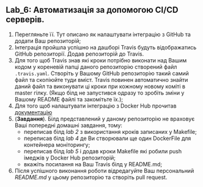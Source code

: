 
## Lab_6: Автоматизація за допомогою CI/CD серверів.

1. Перегляньте її. Тут описано як налаштувати інтеграцію з GitHub та додати Ваш репозиторій;
2. Інтеграція пройшла успішно на дашборі Travis будуть відображатись GitHub репозиторії. Додав репозиторій до Travis.
3. Для того щоб Travis знав які кроки потрібно виконати над Вашим кодом у кореневій папці даного репозиторію створений файл `.travis.yaml`. Створіть у Вашому GitHub репозиторію такий самий файл та скопіюйте туди вміст. Travis повинен автоматично знайти даний файл та виконувати ці кроки при кожному новому коміті в master гілку. (Якщо білд не запустився одразу то зробіть зміни у Вашому README файлі та закомітьте їх.);
4. Для того щоб налаштувати інтеграцію з Docker Hub прочитав [документацію](https://docs.travis-ci.com/user/docker/#pushing-a-docker-image-to-a-registry)
5. (**Завдання**). Білд представлений у даному репозиторію не враховує Ваші попередні домашні завдання, тому:
    - переписав білд _lab 2_ з використання кроків записаних у Makefile;
    - переписав білд _lab 4_ де Ви створювали ще один DockerFile для контейнера моніторингу;
    - переписав білд _lab 5_ і додав кроки Makefile які робили push імеджів у Docker Hub репозиторій;
    - вкажіть посилання на Ваш Travis білд у README.md;
6. Після успішного виконання роботи відредагуйте Ваш персональний _README.md_ у цьому репозиторію та створіть pull request.